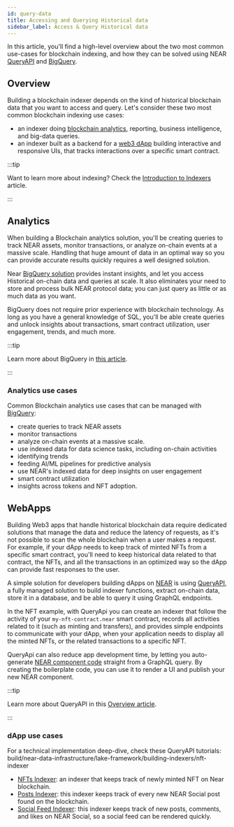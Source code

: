 ```yaml
---
id: query-data
title: Accessing and Querying Historical data
sidebar_label: Access & Query Historical data
---
```


In this article, you'll find a high-level overview about the two most common use-cases for blockchain indexing, and how they can be solved using NEAR [QueryAPI](intro.md) and [BigQuery](../big-query.md).

## Overview

Building a blockchain indexer depends on the kind of historical blockchain data that you want to access and query. Let's consider these two most common blockchain indexing use cases:

- an indexer doing [blockchain analytics](#analytics), reporting, business intelligence, and big-data queries.
- an indexer built as a backend for a [web3 dApp](#webapps) building interactive and responsive UIs, that tracks interactions over a specific smart contract.

:::tip

Want to learn more about indexing? Check the [Introduction to Indexers](../../../1.concepts/3.advanced/indexers.md) article.

:::

## Analytics

When building a Blockchain analytics solution, you'll be creating queries to track NEAR assets, monitor transactions, or analyze on-chain events at a massive scale. Handling that huge amount of data in an optimal way so you can provide accurate results quickly requires a well designed solution.

Near [BigQuery solution](../big-query.md) provides instant insights, and let you access Historical on-chain data and queries at scale. It also eliminates your need to store and process bulk NEAR protocol data; you can just query as little or as much data as you want.

BigQuery does not require prior experience with blockchain technology. As long as you have a general knowledge of SQL, you'll be able create queries and unlock insights about transactions, smart contract utilization, user engagement, trends, and much more.

:::tip

Learn more about BigQuery in [this article](../big-query.md).

:::

### Analytics use cases

Common Blockchain analytics use cases that can be managed with [BigQuery](../big-query.md):

- create queries to track NEAR assets
- monitor transactions
- analyze on-chain events at a massive scale.
- use indexed data for data science tasks, including on-chain activities
- identifying trends
- feeding AI/ML pipelines for predictive analysis
- use NEAR's indexed data for deep insights on user engagement
- smart contract utilization
- insights across tokens and NFT adoption.


## WebApps

Building Web3 apps that handle historical blockchain data require dedicated solutions that manage the data and reduce the latency of requests, as it's not possible to scan the whole blockchain when a user makes a request.
For example, if your dApp needs to keep track of minted NFTs from a specific smart contract, you'll need to keep historical data related to that contract, the NFTs, and all the transactions in an optimized way so the dApp can provide fast responses to the user.

A simple solution for developers building dApps on [NEAR](../../../bos/overview.md) is using [QueryAPI](intro.md), a fully managed solution to build indexer functions, extract on-chain data, store it in a database, and be able to query it using GraphQL endpoints.

In the NFT example, with QueryApi you can create an indexer that follow the activity of your `my-nft-contract.near` smart contract, records all activities related to it (such as minting and transfers), and provides simple endpoints to communicate with your dApp, when your application needs to display all the minted NFTs, or the related transactions to a specific NFT.

QueryApi can also reduce app development time, by letting you auto-generate [NEAR component code](index-function.md#create-a-bos-component-from-query) straight from a GraphQL query. By creating the boilerplate code, you can use it to render a UI and publish your new NEAR component.

:::tip

Learn more about QueryAPI in this [Overview article](intro.md).

:::

### dApp use cases

For a technical implementation deep-dive, check these QueryAPI tutorials:
build/near-data-infrastructure/lake-framework/building-indexers/nft-indexer
  - [NFTs Indexer](../lake-framework/building-indexers/nft-indexer.md): an indexer that keeps track of newly minted NFT on Near blockchain.
  - [Posts Indexer](../../../bos//tutorial/indexer-tutorials/posts-indexer.md): this indexer keeps track of every new NEAR Social post found on the blockchain.
  - [Social Feed Indexer](../../../bos//tutorial/indexer-tutorials/feed-indexer.md): this indexer keeps track of new posts, comments, and likes on NEAR Social, so a social feed can be rendered quickly.

